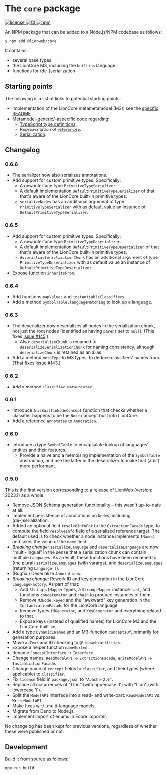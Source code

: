 # The `core` package

[![license](https://img.shields.io/badge/License-Apache%202.0-green.svg?style=flat)
](./LICENSE)
[![CI](https://github.com/LionWeb-io/lionweb-typescript/actions/workflows/test.yaml/badge.svg)
](https://github.com/LionWeb-io/lionweb-typescript/actions/workflows/test.yaml)
[![npm](https://img.shields.io/npm/v/%40lionweb%2Fcore?label=%40lionweb%2Fcore)
](https://www.npmjs.com/package/@lionweb/core)

An NPM package that can be added to a Node.js/NPM codebase as follows:

```shell
$ npm add @lionweb/core
```
It contains:

* several base types
* the LionCore M3, including the `builtins` language
* functions for (de-)serialization


## Starting points

The following is a list of links to potential starting points:

* Implementation of the LionCore metametamodel (M3): see the [specific README](src/m3/README.md).
* Metamodel-generic/-aspecific code regarding:
  * [TypeScript type definitions](src/types.ts).
  * Representation of [references](src/references.ts).
  * [Serialization](src/serialization.ts).


## Changelog

### 0.6.6

* The serializer now also serializes annotations.
* Add support for custom primitive types.
  Specifically:
    * A new interface type `PrimitiveTypeSerializer`.
    * A default implementation `DefaultPrimitiveTypeSerializer` of that that's aware of the LionCore built-in primitive types.
    * `serializeNodes` has an additional argument of type `PrimitiveTypeSerializer` with as default value an instance of `DefaultPrimitiveTypeSerializer`.


### 0.6.5

* Add support for custom primitive types.
    Specifically:
  * A new interface type `PrimitiveTypeDeserializer`.
  * A default implementation `DefaultPrimitiveTypeDeserializer` of that that's aware of the LionCore built-in primitive types.
  * `deserializeSerializationChunk` has an additional argument of type `PrimitiveTypeDeserializer` with as default value an instance of `DefaultPrimitiveTypeDeserializer`.
* Expose function `inheritsFrom`.

### 0.6.4

* Add functions `mapValues` and `instantiableClassifiers`.
* Add a method `SymbolTable.languageMatching` to look up a language.

### 0.6.3

* The deserializer now deserializes all nodes in the serialization chunk, not just the root nodes (identified as having `parent` set to `null`).
  (This fixes [issue #145](https://github.com/LionWeb-io/lionweb-typescript/issues/145).)
  * Also: `deserializeChunk` is renamed to `deserializeSerializationChunk` for naming consistency, although `deserializeChunk` is retained as an alias.
* Add a method `metaType` to M3 types, to deduce classifiers' names from.
  (That fixes [issue #143](https://github.com/LionWeb-io/lionweb-typescript/issues/143).)

### 0.6.2

* Add a method `Classifier.metaPointer`.

### 0.6.1

* Introduce a `isBuiltinNodeConcept` function that checks whether a classifier happens to be the `Node` concept built into LionCore.
* Add a reference `annotates` to `Annotation`.

### 0.6.0

* Introduce a type `SymbolTable` to encapsulate lookup of languages' entities and their features.
  * Provide a naive and a memoising implementation of the `SymbolTable` abstraction, and use the latter in the deserializer to make that (a bit) more performant.

### 0.5.0

This is the first version corresponding to a release of LionWeb (version: 2023.1) as a whole.

* Remove JSON Schema generation functionality – this wasn't up-to-date at all.
* Implement persistence of annotations on `Node`s, including (de-)serialization.
* Added an optional field `resolveInfoFor` to the `ExtractionFacade` type, to compute the field `resolveInfo` field of a serialized reference target.
  The default used is to check whether a node instance implements `INamed` and takes the value of the `name` field.
* _Breaking change:_ `serializeLanguage` and `deserializeLanguage` are now "multi-lingual" in the sense that a serialization chunk can contain multiple `Language`s.
  As a result, these functions have been renamed to (the plural) `serializeLanguages` (with varargs), and `deserializeLanguages` (returning `Language[]`).
* (Bugfix:) Deserialize `Annotation`s.
* _Breaking change:_ Rework ID and key generation in the LionCore `LanguageFactory`.
  As part of that:
  * Add `String[s]Mapper` types, a `StringsMapper` instance `last`, and functions `concatenator` and `chain` to produce instances of them.
  * Remove `M3Node.keyed` and the "awkward" key generation in the `InstantiationFacade` for the LionCore language.
  * Remove types `IdGenerator`, and `KeyGenerator` and everything related to that.
  * Expose keys (instead of qualified names) for LionCore M3 and the LionCore built-ins.
* Add a type `DynamicINamed` and an M3-function `conceptsOf`, primarily for generation purposes.
* Move `asText` and ID checking to `@lionweb/utilities`.
* Expose a helper function `nameSorted`.
* Rename `ConceptInterface` &rarr; `Interface`.
* Change names: `ReadModelAPI` &rarr; `ExtractionFacade`, `WriteModelAPI` &rarr; `InstantiationFacade`.
* Change name of `concept` fields to `classifier`, and their types (where applicable) to `Classifier`.
* Fix `license` field in `package.json` to `"Apache-2.0"`.
* Replace all occurrences of "LIon" (with uppercase 'I') with "Lion" (with lowercase 'i').
* Split the `ModelAPI` interface into a read- and write-part: `ReadModelAPI` vs. `WriteModelAPI`.
* Make fixes w.r.t. multi-language models.
* Migrate from Deno to Node.js.
* Implement import of enums in Ecore importer.

No changelog has been kept for previous versions, regardless of whether these were published or not.


## Development

Build it from source as follows:

```shell
npm run build
```

